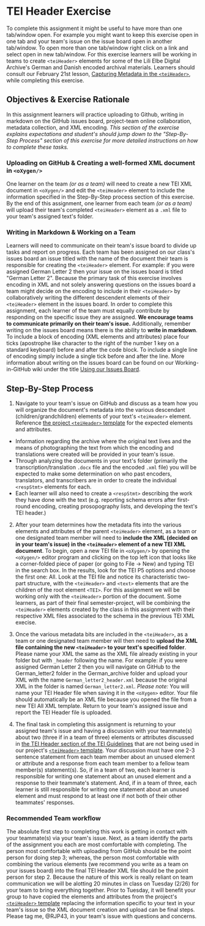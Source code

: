 # TEI Header Exercise
  
To complete this assignment it might be useful to have more than one tab/window open. For example you might want to keep this exercise open in one tab and your team's issue on the issue board open in another tab/window. To open more than one tab/window right click on a link and select open in new tab/window. For this exercise learners will be working in teams to create `<teiHeader>` elements for some of the Lili Elbe Digital Archive's German and Danish encoded archival materials. Learners should consult our February 21st lesson, [Capturing Metadata in the `<teiHeader>`](https://github.com/RJP43/LiliElbe_EngagedLearners/wiki/Capturing-Metadata), while completing this exercise.    
  
## Objectives & Exercise Rationale  
  In this assignment learners will practice uploading to Github, writing in markdown on the GitHub issues board, project-team online collaboration, metadata collection, and XML encoding. _This section of the exercise explains expectations and student's should jump down to the "Step-By-Step Process" section of this exercise for more detailed instructions on how to complete these tasks._     
    
### Uploading on GitHub & Creating a well-formed XML document in `<oXygen/>`  
  One learner on the team *(or as a team)* will need to create a new TEI XML document in `<oXygen/>` and edit the `<teiHeader>` element to include the information specified in the Step-By-Step process section of this exercise. By the end of this assignment, one learner from each team *(or as a team)* will upload their team's completed `<teiHeader>` element as a `.xml` file to your team's assigned text's folder.     
  
### Writing in Markdown & Working on a Team    
Learners will need to communicate on their team's issue board to divide up tasks and report on progress. Each team has been assigned on our class's issues board an issue titled with the name of the document their team is responsible for creating the `<teiHeader>` element. For example: if you were assigned German Letter 2 then your issue on the issues board is titled "German Letter 2". Because the primary task of this exercise involves encoding in XML and not solely answering questions on the issues board a team might decide on the encoding to include in their `<teiHeader>` by collaboratively writing the different descendent elements of their `<teiHeader>` element in the issues board. In order to complete this assignment, each learner of the team must equally contribute by responding on the specific issue they are assigned. **We encourage teams to communicate primarily on their team's issue.** Additionally, remember writing on the issues board means there is the ability to **write in markdown**. To include a block of encoding (XML elements and attributes) place four ticks (apostrophe like character to the right of the number 1 key on a standard keyboard) before and after the code block. To include a single line of encoding simply include a single tick before and after the line. More information about writing on the issues board can be found on our Working-in-GitHub wiki under the title [Using our Issues Board](https://github.com/RJP43/LiliElbe_EngagedLearners/wiki/Working-in-GitHub#using-our-issues-board).    
  
## Step-By-Step Process  
1. Navigate to your team's issue on GitHub and discuss as a team how you will organize the document's metadata into the various descendant (children/grandchildren) elements of your text's `<teiHeader>` element. Reference [the project `<teiHeader>` template](https://github.com/RJP43/LiliElbe_EngagedLearners/wiki/Capturing-Metadata#sample-teiheader) for the expected elements and attributes.
 - Information regarding the archive where the original text lives and the means of photographing the text from which the encoding and translations were created will be provided in your team's issue.
 - Through analyzing the documents in your text's folder (primarily the transcription/translation `.docx` file and the encoded `.xml` file) you will be expected to make some determination on who past encoders, translators, and transcribers are in order to create the individual `<respStmt>` elements for each.  
 - Each learner will also need to create a `<respStmt>` describing the work they have done with the text (e.g. reporting schema errors after first-round encoding, creating prosopography lists, and developing the text's TEI header.)   
   
 2. After your team determines how the metadata fits into the various elements and attributes of the parent `<teiHeader>` element, as a team or one designated team member will need to **include the XML (decided on in your team's issue) in the `<teiHeader>` element of a new TEI XML document**. To begin, open a new TEI file in `<oXygen/>` by opening the `<oXygen/>` editor program and clicking on the top left icon that looks like a corner-folded piece of paper (or going to File → New) and typing TEI in the search box. In the results, look for the TEI P5 options and choose the first one: All. Look at the TEI file and notice its characteristic two-part structure, with the `<teiHeader>` and `<text>` elements that are the children of the root element `<TEI>`. For this assignment we will be working only with the `<teiHeader>` portion of the document. Some learners, as part of their final semester-project, will be combining the `<teiHeader>` elements created by the class in this assignment with their respective XML files associated to the schema in the previous TEI XML execise.   
   
 3. Once the various metadata bits are included in the `<teiHeader>`, as a team or one designated team member will then need to **upload the XML file containing the new `<teiHeader>` to your text's specified folder**. Please name your XML the same as the XML file already existing in your folder but with `_header` following the name. For example: if you were assigned German Letter 2 then you will navigate on GitHub to the German_letter2 folder in the German_archive folder and upload your XML with the name `German_letter2_header.xml` because the original XML in the folder is named `German_letter2.xml`. *Please note:* You will name your TEI Header file when saving it in the `<oXygen>` editor. Your file should automatically be an XML file because you opened the file from a new TEI All XML template. Return to your team's assigned issue and report the TEI Header file is uploaded.    
   
 4. The final task in completing this assignment is returning to your assigned team's issue and having a discussion with your teammate(s) about two (three if in a team of three) elements or attributes discussed in [the TEI Header section of the TEI Guidelines](https://www.tei-c.org/release/doc/tei-p5-doc/en/html/HD.html) that are not being used in our project's [`<teiHeader>` template](https://github.com/RJP43/LiliElbe_EngagedLearners/wiki/Capturing-Metadata#sample-teiheader). Your discussion must have one 2-3 sentence statement from each team member about an unused element or attribute and a response from each team member to a fellow team member(s) statement(s). So, if in a team of two, each learner is responsible for writing one statement about an unused element and a response to their teammate's statement. And, if in a team of three, each learner is still responsible for writing one statement about an unused element and must respond to at least one if not both of their other teammates' responses.   
   
### Recommended Team workflow  
The absolute first step to completing this work is getting in contact with your teammate(s) via your team's issue. Next, as a team identify the parts of the assignment you each are most comfortable with completing. The person most comfortable with uploading from GitHub should be the point person for doing step 3; whereas, the person most comfortable with combining the various elements (we recommend you write as a team on your issues board) into the final TEI Header XML file should be the point person for step 2. Because the nature of this work is really reliant on team communication we will be alotting 20 minutes in class on Tuesday (2/26) for your team to bring everything together. Prior to Tuesday, it will benefit your group to have copied the elements and attributes from the  project's [`<teiHeader>` template](https://github.com/RJP43/LiliElbe_EngagedLearners/wiki/Capturing-Metadata#sample-teiheader) replacing the information specific to your text in your team's issue so the XML document creation and upload can be final steps. Please tag me, @RJP43, in your team's issue with questions and concerns.   
